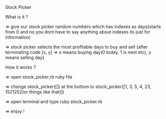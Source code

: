 Stock Picker


What is it ? 


=> give our stock picker random numbers which has indexes as days(starts from 0 and no you dont have to say anything about indexes its just for information)


=> stock picker selects the most profitable days to buy and sell (after terminating code [x, y] => x means buying day(0 today, 1 is next etc), y means selling day)


How it works ?


=> open stock_picker.rb ruby file


=> change stock_picker([]) at the bottom to stock_picker([1, 3, 5, 4, 23, 1521252(or things like that)])


=> open terminal and type ruby stock_picker.rb


=> enjoy !